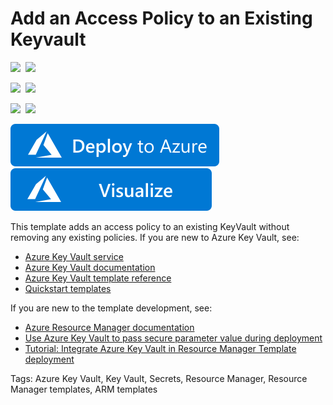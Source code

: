 # Add an Access Policy to an Existing Keyvault

<IMG SRC="https://azurequickstartsservice.blob.core.windows.net/badges/101-keyvault-add-access-policy/PublicLastTestDate.svg" />&nbsp;
<IMG SRC="https://azurequickstartsservice.blob.core.windows.net/badges/101-keyvault-add-access-policy/PublicDeployment.svg" />&nbsp;

<IMG SRC="https://azurequickstartsservice.blob.core.windows.net/badges/101-keyvault-add-access-policy/FairfaxLastTestDate.svg" />&nbsp;
<IMG SRC="https://azurequickstartsservice.blob.core.windows.net/badges/101-keyvault-add-access-policy/FairfaxDeployment.svg" />&nbsp;

<IMG SRC="https://azurequickstartsservice.blob.core.windows.net/badges/101-keyvault-add-access-policy/BestPracticeResult.svg" />&nbsp;
<IMG SRC="https://azurequickstartsservice.blob.core.windows.net/badges/101-keyvault-add-access-policy/CredScanResult.svg" />&nbsp;

<a href="https://portal.azure.com/#create/Microsoft.Template/uri/https%3A%2F%2Fraw.githubusercontent.com%2FAzure%2Fazure-quickstart-templates%2Fmaster%2F101-keyvault-add-access-policy%2Fazuredeploy.json" target="_blank">
    <img src="https://raw.githubusercontent.com/Azure/azure-quickstart-templates/master/1-CONTRIBUTION-GUIDE/images/deploytoazure.svg?sanitize=true"/>
</a>
<a href="http://armviz.io/#/?load=https%3A%2F%2Fraw.githubusercontent.com%2FAzure%2Fazure-quickstart-templates%2Fmaster%2F101-keyvault-add-access-policy%2Fazuredeploy.json" target="_blank">
    <img src="https://raw.githubusercontent.com/Azure/azure-quickstart-templates/master/1-CONTRIBUTION-GUIDE/images/visualizebutton.svg?sanitize=true"/>
</a>

This template adds an access policy to an existing KeyVault without removing any existing policies. If you are new to Azure Key Vault, see:

- [Azure Key Vault service](https://azure.microsoft.com/services/key-vault/)
- [Azure Key Vault documentation](https://docs.microsoft.com/azure/key-vault/)
- [Azure Key Vault template reference](https://docs.microsoft.com/azure/templates/microsoft.keyvault/allversions)
- [Quickstart templates](https://azure.microsoft.com/resources/templates/?resourceType=Microsoft.Keyvault)

If you are new to the template development, see:

- [Azure Resource Manager documentation](https://docs.microsoft.com/en-us/azure/azure-resource-manager/)
- [Use Azure Key Vault to pass secure parameter value during deployment](https://docs.microsoft.com/azure/azure-resource-manager/resource-manager-keyvault-parameter)
- [Tutorial: Integrate Azure Key Vault in Resource Manager Template deployment](https://docs.microsoft.com/azure/azure-resource-manager/resource-manager-tutorial-use-key-vault)

Tags: Azure Key Vault, Key Vault, Secrets, Resource Manager, Resource Manager templates, ARM templates

